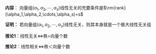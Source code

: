 **内容**：
向量组$(\alpha_1,\alpha_2,\cdots,\alpha_s)$线性无关的充要条件是$\rm{rank}(\alpha_1,\alpha_2,\cdots,\alpha_s)=s$

**证明：**
若向量组$(\alpha_1,\alpha_2,\cdots,\alpha_s)$线性无关，则其本身就是一个极大线性无关组

**推论1**：线性无关$\Leftrightarrow$秩=向量个数

**推论2**：线性相关$\Leftrightarrow$秩＜向量个数